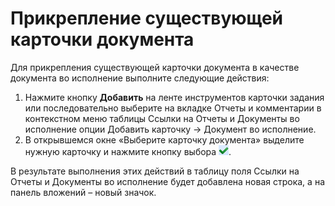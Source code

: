 # Прикрепление существующей карточки документа

Для прикрепления существующей карточки документа в качестве документа во исполнение выполните следующие действия:

1. Нажмите кнопку **Добавить** на ленте инструментов карточки задания или последовательно выберите на вкладке Отчеты и комментарии в контекстном меню таблицы Ссылки на Отчеты и Документы во исполнение опции Добавить карточку → Документ во исполнение.
2. В открывшемся окне «Выберите карточку документа» выделите нужную карточку и нажмите кнопку выбора ![](img/Buttons/Select.png).

В результате выполнения этих действий в таблицу поля Ссылки на Отчеты и Документы во исполнение будет добавлена новая строка, а на панель вложений – новый значок.